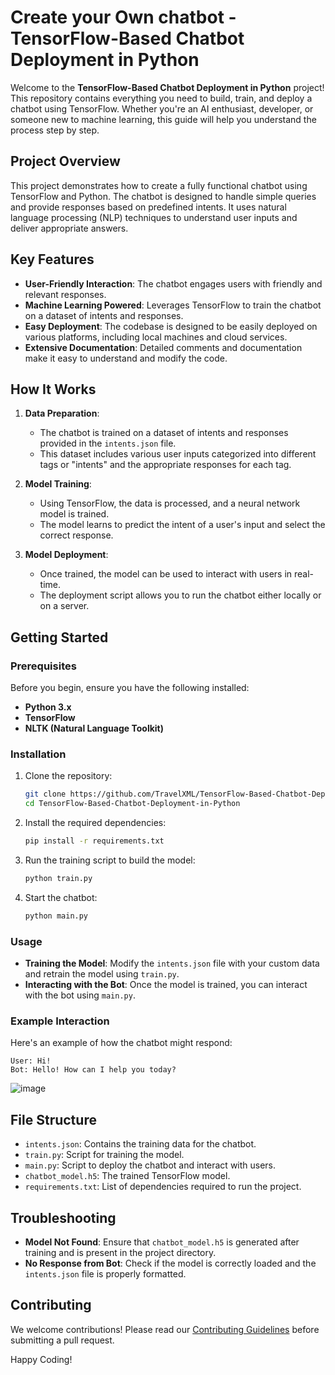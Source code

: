 # Create your Own chatbot - TensorFlow-Based Chatbot Deployment in Python

Welcome to the **TensorFlow-Based Chatbot Deployment in Python** project! This repository contains everything you need to build, train, and deploy a chatbot using TensorFlow. Whether you're an AI enthusiast, developer, or someone new to machine learning, this guide will help you understand the process step by step.

## Project Overview

This project demonstrates how to create a fully functional chatbot using TensorFlow and Python. The chatbot is designed to handle simple queries and provide responses based on predefined intents. It uses natural language processing (NLP) techniques to understand user inputs and deliver appropriate answers.

## Key Features

- **User-Friendly Interaction**: The chatbot engages users with friendly and relevant responses.
- **Machine Learning Powered**: Leverages TensorFlow to train the chatbot on a dataset of intents and responses.
- **Easy Deployment**: The codebase is designed to be easily deployed on various platforms, including local machines and cloud services.
- **Extensive Documentation**: Detailed comments and documentation make it easy to understand and modify the code.

## How It Works

1. **Data Preparation**: 
    - The chatbot is trained on a dataset of intents and responses provided in the `intents.json` file.
    - This dataset includes various user inputs categorized into different tags or "intents" and the appropriate responses for each tag.

2. **Model Training**:
    - Using TensorFlow, the data is processed, and a neural network model is trained.
    - The model learns to predict the intent of a user's input and select the correct response.

3. **Model Deployment**:
    - Once trained, the model can be used to interact with users in real-time.
    - The deployment script allows you to run the chatbot either locally or on a server.

## Getting Started

### Prerequisites

Before you begin, ensure you have the following installed:

- **Python 3.x**
- **TensorFlow**
- **NLTK (Natural Language Toolkit)**

### Installation

1. Clone the repository:

   ```bash
   git clone https://github.com/TravelXML/TensorFlow-Based-Chatbot-Deployment-in-Python.git
   cd TensorFlow-Based-Chatbot-Deployment-in-Python
   ```

2. Install the required dependencies:

   ```bash
   pip install -r requirements.txt
   ```

3. Run the training script to build the model:

   ```bash
   python train.py
   ```

4. Start the chatbot:

   ```bash
   python main.py
   ```

### Usage

- **Training the Model**: Modify the `intents.json` file with your custom data and retrain the model using `train.py`.
- **Interacting with the Bot**: Once the model is trained, you can interact with the bot using `main.py`.

### Example Interaction

Here's an example of how the chatbot might respond:

```plaintext
User: Hi!
Bot: Hello! How can I help you today?
```

![image](https://github.com/user-attachments/assets/53245e7d-5b4f-4493-9a6f-e545856b795f)


## File Structure

- `intents.json`: Contains the training data for the chatbot.
- `train.py`: Script for training the model.
- `main.py`: Script to deploy the chatbot and interact with users.
- `chatbot_model.h5`: The trained TensorFlow model.
- `requirements.txt`: List of dependencies required to run the project.

## Troubleshooting

- **Model Not Found**: Ensure that `chatbot_model.h5` is generated after training and is present in the project directory.
- **No Response from Bot**: Check if the model is correctly loaded and the `intents.json` file is properly formatted.

## Contributing

We welcome contributions! Please read our [Contributing Guidelines](CONTRIBUTING.md) before submitting a pull request.


Happy Coding!

